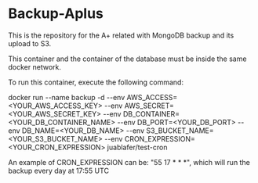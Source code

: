 # Backup-Aplus

This is the repository for the A+ related with MongoDB backup and its upload to S3.

This container and the container of the database must be inside the same docker network.

To run this container, execute the following command:

docker run --name backup -d --env AWS_ACCESS=<YOUR_AWS_ACCESS_KEY> --env AWS_SECRET=<YOUR_AWS_SECRET_KEY> --env DB_CONTAINER=<YOUR_DB_CONTAINER_NAME> --env DB_PORT=<YOUR_DB_PORT> --env DB_NAME=<YOUR_DB_NAME> --env S3_BUCKET_NAME=<YOUR_S3_BUCKET_NAME> --env CRON_EXPRESSION=<YOUR_CRON_EXPRESSION> juablafer/test-cron

An example of CRON_EXPRESSION can be: "55 17 * * *", which will run the backup every day at 17:55 UTC